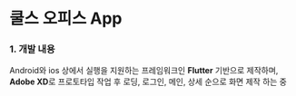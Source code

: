 # 쿨스 오피스 App



### 1. 개발 내용

Android와 ios 상에서 실행을 지원하는 프레임워크인 **Flutter** 기반으로 제작하며, **Adobe XD**로 프로토타입 작업 후 로딩, 로그인, 메인, 상세 순으로 화면 제작 하는 중
